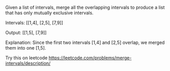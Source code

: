 Given a list of intervals, merge all the overlapping intervals to produce a list that has only mutually exclusive intervals.

Intervals: [[1,4], [2,5], [7,9]]

Output: [[1,5], [7,9]]

Explanation: Since the first two intervals [1,4] and [2,5] overlap, we merged them into 
one [1,5].

Try this on leetcode https://leetcode.com/problems/merge-intervals/description/
